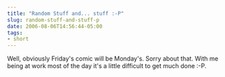 ```yaml
---
title: "Random Stuff and... stuff :-P"
slug: random-stuff-and-stuff-p
date: 2006-08-06T14:56:44-05:00
tags:
- short
---
```

Well, obviously Friday's comic will be Monday's. Sorry about that. With me being at work most of the day it's a little difficult to get much done :-P.
